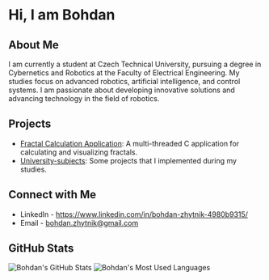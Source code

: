 # Hi, I am Bohdan

## About Me

I am currently a student at Czech Technical University, pursuing a degree in Cybernetics and Robotics at the Faculty of Electrical Engineering. My studies focus on advanced robotics, artificial intelligence, and control systems. I am passionate about developing innovative solutions and advancing technology in the field of robotics.

## Projects

- [Fractal Calculation Application](https://github.com/bohdan-zhytnik/Fractal): A multi-threaded C application for calculating and visualizing fractals.
- [University-subjects](https://github.com/bohdan-zhytnik/University-subjects): Some projects that I implemented during my studies.

## Connect with Me

- LinkedIn - https://www.linkedin.com/in/bohdan-zhytnik-4980b9315/
- Email - bohdan.zhytnik@gmail.com

## GitHub Stats

![Bohdan's GitHub Stats](https://github-readme-stats.vercel.app/api?username=bohdan-zhytnik&show_icons=true&theme=dark)
![Bohdan's Most Used Languages](https://github-readme-stats.vercel.app/api/top-langs/?username=bohdan-zhytnik&layout=compact&theme=dark)
